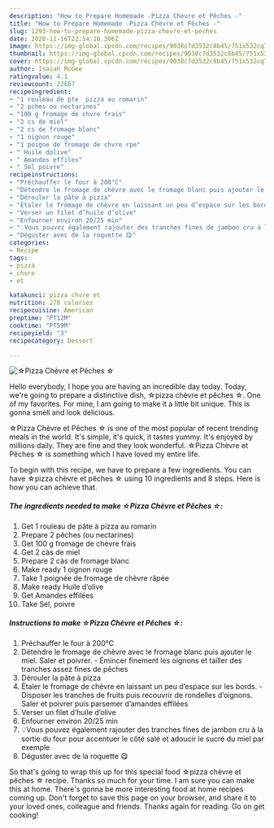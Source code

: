 ```yaml
---
description: "How to Prepare Homemade ☆Pizza Chèvre et Pêches ☆"
title: "How to Prepare Homemade ☆Pizza Chèvre et Pêches ☆"
slug: 1293-how-to-prepare-homemade-pizza-chevre-et-peches
date: 2020-11-16T22:54:16.306Z
image: https://img-global.cpcdn.com/recipes/9038c7d3532c8b45/751x532cq70/☆pizza-chevre-et-peches-☆-photo-principale-de-la-recette.jpg
thumbnail: https://img-global.cpcdn.com/recipes/9038c7d3532c8b45/751x532cq70/☆pizza-chevre-et-peches-☆-photo-principale-de-la-recette.jpg
cover: https://img-global.cpcdn.com/recipes/9038c7d3532c8b45/751x532cq70/☆pizza-chevre-et-peches-☆-photo-principale-de-la-recette.jpg
author: Isaiah McGee
ratingvalue: 4.1
reviewcount: 22687
recipeingredient:
- "1 rouleau de pte  pizza au romarin"
- "2 pches ou nectarines"
- "100 g fromage de chvre frais"
- "2 cs de miel"
- "2 cs de fromage blanc"
- "1 oignon rouge"
- "1 poigne de fromage de chvre rpe"
- " Huile dolive"
- " Amandes effiles"
- " Sel poivre"
recipeinstructions:
- "Préchauffer le four à 200°C"
- "Détendre le fromage de chèvre avec le fromage blanc puis ajouter le miel. Saler et poivrer. Émincer finement les oignons et tailler des tranches assez fines de pêches"
- "Dérouler la pâte à pizza"
- "Étaler le fromage de chèvre en laissant un peu d’espace sur les bords. Disposer les tranches de fruits puis recouvrir de rondelles d’oignons. Saler et poivrer puis parsemer d’amandes effilées"
- "Verser un filet d’huile d’olive"
- "Enfourner environ 20/25 min"
- "💡Vous pouvez également rajouter des tranches fines de jambon cru à la sortie du four pour accentuer le côté salé et adoucir le sucré du miel par exemple"
- "Déguster avec de la roquette 😋"
categories:
- Recipe
tags:
- pizza
- chvre
- et

katakunci: pizza chvre et 
nutrition: 278 calories
recipecuisine: American
preptime: "PT12M"
cooktime: "PT59M"
recipeyield: "3"
recipecategory: Dessert

---
```



![☆Pizza Chèvre et Pêches ☆](https://img-global.cpcdn.com/recipes/9038c7d3532c8b45/751x532cq70/☆pizza-chevre-et-peches-☆-photo-principale-de-la-recette.jpg)

Hello everybody, I hope you are having an incredible day today. Today, we're going to prepare a distinctive dish, ☆pizza chèvre et pêches ☆. One of my favorites. For mine, I am going to make it a little bit unique. This is gonna smell and look delicious.



☆Pizza Chèvre et Pêches ☆ is one of the most popular of recent trending meals in the world. It's simple, it's quick, it tastes yummy. It's enjoyed by millions daily. They are fine and they look wonderful. ☆Pizza Chèvre et Pêches ☆ is something which I have loved my entire life.


To begin with this recipe, we have to prepare a few ingredients. You can have ☆pizza chèvre et pêches ☆ using 10 ingredients and 8 steps. Here is how you can achieve that.

<!--inarticleads1-->

##### The ingredients needed to make ☆Pizza Chèvre et Pêches ☆:

1. Get 1 rouleau de pâte à pizza au romarin
1. Prepare 2 pêches (ou nectarines)
1. Get 100 g fromage de chèvre frais
1. Get 2 càs de miel
1. Prepare 2 càs de fromage blanc
1. Make ready 1 oignon rouge
1. Take 1 poignée de fromage de chèvre râpée
1. Make ready  Huile d’olive
1. Get  Amandes effilées
1. Take  Sel, poivre




<!--inarticleads2-->

##### Instructions to make ☆Pizza Chèvre et Pêches ☆:

1. Préchauffer le four à 200°C
1. Détendre le fromage de chèvre avec le fromage blanc puis ajouter le miel. Saler et poivrer. - Émincer finement les oignons et tailler des tranches assez fines de pêches
1. Dérouler la pâte à pizza
1. Étaler le fromage de chèvre en laissant un peu d’espace sur les bords. - Disposer les tranches de fruits puis recouvrir de rondelles d’oignons. Saler et poivrer puis parsemer d’amandes effilées
1. Verser un filet d’huile d’olive
1. Enfourner environ 20/25 min
1. 💡Vous pouvez également rajouter des tranches fines de jambon cru à la sortie du four pour accentuer le côté salé et adoucir le sucré du miel par exemple
1. Déguster avec de la roquette 😋




So that's going to wrap this up for this special food ☆pizza chèvre et pêches ☆ recipe. Thanks so much for your time. I am sure you can make this at home. There's gonna be more interesting food at home recipes coming up. Don't forget to save this page on your browser, and share it to your loved ones, colleague and friends. Thanks again for reading. Go on get cooking!
